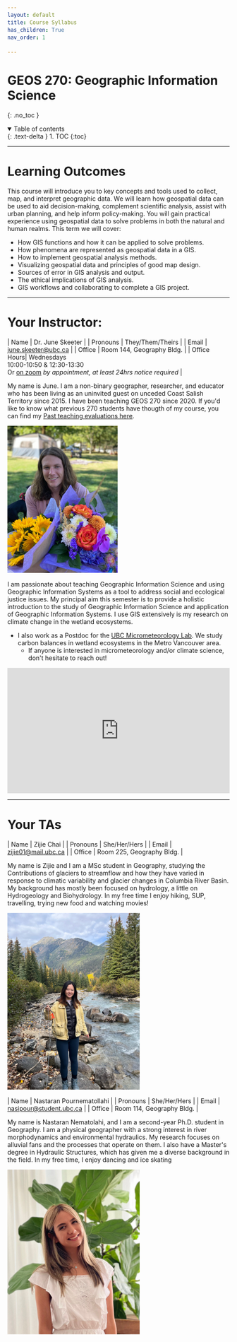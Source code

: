 ```yaml
---
layout: default
title: Course Syllabus
has_children: True
nav_order: 1

---
```


# GEOS 270: Geographic Information Science
{: .no_toc }

<details open markdown="block">
  <summary>
    Table of contents
  </summary>
  {: .text-delta }
1. TOC
{:toc}
</details>

---

# Learning Outcomes

This course will introduce you to key concepts and tools used to collect, map, and interpret geographic data.  We will learn how geospatial data can be used to aid decision-making, complement scientific analysis, assist with urban planning, and help inform policy-making.  You will gain practical experience using geospatial data to solve problems in both the natural and human realms.  This term we will cover:

* How GIS functions and how it can be applied to solve problems.
* How phenomena are represented as geospatial data in a GIS.
* How to implement geospatial analysis methods.
* Visualizing geospatial data and principles of good map design. 
* Sources of error in GIS analysis and output.
* The ethical implications of GIS analysis.
* GIS workflows and collaborating to complete a GIS project.

---


# Your Instructor:

| Name | Dr. June Skeeter |
| Pronouns | They/Them/Theirs |
| Email | june.skeeter@ubc.ca |
| Office | Room 144, Geography Bldg. |
| Office Hours| Wednesdays<br>10:00-10:50 & 12:30-13:30<br> Or [on zoom](https://ubc.zoom.us/j/66359522453?pwd=ZzZUMzV3NVY1V3pzcmYzZFBadW93UT09) *by appointment, at least 24hrs notice required* |

My name is June.  I am a non-binary geographer, researcher, and educator who has been living as an uninvited guest on unceded Coast Salish Territory since 2015.  I have been teaching GEOS 270 since 2020.  If you'd like to know what previous 270 students have thougth of my course, you can find my [Past teaching evaluations here](https://github.com/GEOS270/Syllabus/tree/main/docs/Evaluations).

<img src="docs/images/June.jpg" alt="missing" class="inline" width="250"/>

I am passionate about teaching Geographic Information Science and using Geographic Information Systems as a tool to address social and ecological justice issues.  My principal aim this semester is to provide a holistic introduction to the study of Geographic Information Science and application of Geographic Information Systems.  I use GIS extensively is my research on climate change in the wetland ecosystems.

* I also work as a Postdoc for the [UBC Micrometeorology Lab](https://blogs.ubc.ca/saraknox/).  We study carbon balances in wetland ecosystems in the Metro Vancouver area.
  * If anyone is interested in micrometeorology and/or climate science, don't hesitate to reach out!


<div style="overflow: hidden;
  padding-top: 56.25%;
  position: relative">
  <iframe src="https://ubc-micromet.github.io/FieldSiteMaps/" title="Processes" scrolling="no" frameborder="0"
    style="border: 0;
   height: 100%;
   left: 0;
   position: absolute;
   top: 0;
   width: 100%;">
   <p>Your browser does not support iframes.</p>
 </iframe>
</div>


---

# Your TAs

| Name | Zijie Chai |
| Pronouns | She/Her/Hers |
| Email | zijie01@mail.ubc.ca |
| Office | Room 225, Geography Bldg. |

My name is Zijie and I am a MSc student in Geography, studying the Contributions of glaciers to streamflow and how they have varied in response to climatic variability and glacier changes in Columbia River Basin. My background has mostly been focused on hydrology, a little on Hydrogeology and Biohydrology. In my free time I enjoy hiking, SUP, travelling, trying new food and watching movies!

<img src="docs/images/Zijie.jpg" alt="hi" class="inline" width="300"/>


| Name | Nastaran Pournematollahi |
| Pronouns | She/Her/Hers |
| Email | nasipour@student.ubc.ca |
| Office | Room 114, Geography Bldg. |

My name is Nastaran Nematolahi, and I am a second-year Ph.D. student in Geography. I am a physical geographer with a strong interest in river morphodynamics and environmental hydraulics. My research focuses on alluvial fans and the processes that operate on them. I also have a Master's degree in Hydraulic Structures, which has given me a diverse background in the field. In my free time, I enjoy dancing and ice skating

<img src="docs/images/Nastaran.jpg" alt="hi" class="inline" width="300"/>
